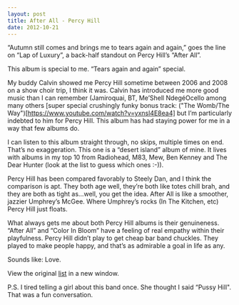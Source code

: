 ```yaml
---
layout: post
title: After All - Percy Hill
date: 2012-10-21
---
```


“Autumn still comes and brings me to tears again and again,” goes the
line on “Lap of Luxury”, a back-half standout on Percy Hill’s “After
All”. 

This album is special to me. “Tears again and again” special.

My buddy Calvin showed me Percy Hill sometime between 2006 and 2008 on a
show choir trip, I think it was. Calvin has introduced me more good
music than I can remember (Jamiroquai, BT, Me’Shell NdegéOcello among
many others [super special crushingly funky bonus track:
("The Womb/The Way")[https://www.youtube.com/watch?v=yxnsl4E8ea4]
but I’m particularly indebted to him for Percy Hill. This album has had
staying power for me in a way that few albums do. 

I can listen to this album straight through, no skips, multiple times on
end. That’s no exaggeration. This one is a “desert island” album of
mine. It lives with albums in my top 10 from Radiohead, M83, Mew, Ben
Kenney and The Dear Hunter (look at the list to guess which ones :-)).

Percy Hill has been compared favorably to Steely Dan, and I think the
comparison is apt. They both age well, they’re both like totes chill
brah, and they are both as tight as…well, you get the idea. After All is
like a smoother, jazzier Umphrey’s McGee. Where Umphrey’s rocks (In The
Kitchen, etc) Percy Hill just floats.

What always gets me about both Percy Hill albums is their genuineness.
“After All” and “Color In Bloom” have a feeling of real empathy within
their playfulness. Percy Hill didn’t play to get cheap bar band
chuckles. They played to make people happy, and that’s as admirable a
goal in life as any.

Sounds like: Love.


View the original
[list](https://docs.google.com/spreadsheet/pub?key=0ArDppihwaWa6dFdaeV9pOXNTeERqbWVFTFp5bWFuNmc&output=html) in a new window.

P.S. I tired telling a girl about this band once. She thought I said
“Pussy Hill". That was a fun conversation.
